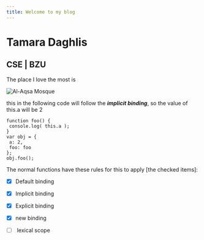 ```yaml
---
title: Welcome to my blog
---
```

# Tamara Daghlis
## CSE | BZU 
The place I love the most is 

![Al-Aqsa Mosque](https://static.euronews.com/articles/stories/07/28/37/16/320x180_cmsv2_b0d8ba5d-1d9c-5168-9983-12413089d241-7283716.jpg)

this in the following code will follow the ***implicit binding***, so the value of this.a will be 2 

```
function foo() {
 console.log( this.a );
}
var obj = {
 a: 2,
 foo: foo
};
obj.foo(); 
```
The normal functions have these rules for this to apply [the checked items]:
- [x] Default binding  
- [x] Implicit binding
- [x] Explicit binding
- [x] new binding 
- [ ]  lexical scope



